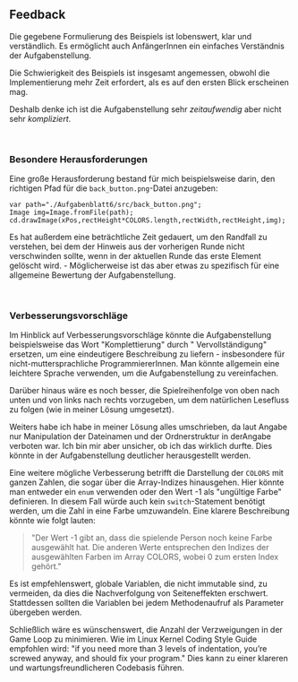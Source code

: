 ## Feedback

Die gegebene Formulierung des Beispiels ist lobenswert, klar und verständlich. Es ermöglicht auch AnfängerInnen ein
einfaches Verständnis der Aufgabenstellung.

Die Schwierigkeit des Beispiels ist insgesamt angemessen, obwohl die Implementierung mehr Zeit erfordert, als es auf den
ersten Blick erscheinen mag.

Deshalb denke ich ist die Aufgabenstellung sehr _zeitaufwendig_ aber nicht sehr _kompliziert_.

<br>

### Besondere Herausforderungen

Eine große Herausforderung bestand für mich beispielsweise darin, den richtigen Pfad für die `back_button.png`-Datei
anzugeben:

```
var path="./Aufgabenblatt6/src/back_button.png";
Image img=Image.fromFile(path);
cd.drawImage(xPos,rectHeight*COLORS.length,rectWidth,rectHeight,img);
```

Es hat außerdem eine beträchtliche Zeit gedauert, um den Randfall zu verstehen, bei dem der Hinweis aus der vorherigen
Runde nicht verschwinden sollte, wenn in der aktuellen Runde das erste Element gelöscht wird. - Möglicherweise ist das
aber etwas zu spezifisch für eine allgemeine Bewertung der Aufgabenstellung.

<br>

### Verbesserungsvorschläge

Im Hinblick auf Verbesserungsvorschläge könnte die Aufgabenstellung beispielsweise das Wort "Komplettierung" durch "
Vervollständigung" ersetzen, um eine eindeutigere Beschreibung zu liefern - insbesondere für nicht-muttersprachliche
ProgrammiererInnen. Man könnte allgemein eine leichtere Sprache verwenden, um die Aufgabenstellung zu vereinfachen.

Darüber hinaus wäre es noch besser, die Spielreihenfolge von oben nach unten und von links nach rechts vorzugeben, um
dem natürlichen Lesefluss zu folgen (wie in meiner Lösung umgesetzt).

Weiters habe ich habe in meiner Lösung alles umschrieben, da laut Angabe nur Manipulation der Dateinamen und der
Ordnerstruktur in derAngabe verboten war. Ich bin mir aber unsicher, ob ich das wirklich durfte. Dies könnte in der
Aufgabenstellung deutlicher herausgestellt werden.

Eine weitere mögliche Verbesserung betrifft die Darstellung der `COLORS` mit ganzen Zahlen, die sogar über die
Array-Indizes hinausgehen. Hier könnte man entweder ein `enum` verwenden oder den Wert -1 als "ungültige Farbe"
definieren. In diesem Fall würde auch kein `switch`-Statement benötigt werden, um die Zahl in eine Farbe umzuwandeln.
Eine klarere Beschreibung könnte wie folgt lauten:

> "Der Wert -1 gibt an, dass die spielende Person noch keine Farbe ausgewählt hat. Die anderen Werte entsprechen den
> Indizes der ausgewählten Farben im Array COLORS, wobei 0 zum ersten Index gehört."

Es ist empfehlenswert, globale Variablen, die nicht immutable sind, zu vermeiden, da dies die Nachverfolgung von
Seiteneffekten erschwert. Stattdessen sollten die Variablen bei jedem Methodenaufruf als Parameter übergeben werden.

Schließlich wäre es wünschenswert, die Anzahl der Verzweigungen in der Game Loop zu minimieren. Wie im Linux Kernel
Coding Style Guide empfohlen wird: "if you need more than 3 levels of indentation, you’re screwed anyway, and should fix
your program." Dies kann zu einer klareren und wartungsfreundlicheren Codebasis führen.
